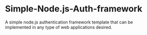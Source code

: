 # Simple-Node.js-Auth-framework
A simple node.js authentication framework template that can be implemented in any type of web applications desired.

